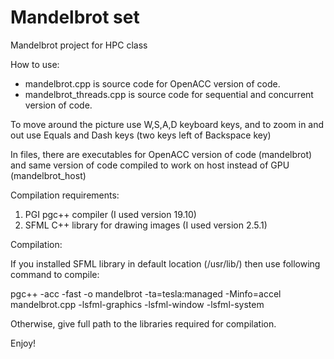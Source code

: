 # Mandelbrot set
Mandelbrot project for HPC class

How to use:

- mandelbrot.cpp is source code for OpenACC version of code.
- mandelbrot_threads.cpp is source code for sequential and concurrent version of code.

To move around the picture use W,S,A,D keyboard keys, and to zoom in and out use Equals and Dash keys (two keys left of Backspace key)

In files, there are executables for OpenACC version of code (mandelbrot) and same version of code compiled to work on host instead of GPU (mandelbrot_host)

Compilation requirements:

1. PGI pgc++ compiler (I used version 19.10)
2. SFML C++ library for drawing images (I used version 2.5.1)

Compilation:

If you installed SFML library in default location (/usr/lib/) then use following command to compile:

pgc++ -acc -fast -o mandelbrot -ta=tesla:managed -Minfo=accel mandelbrot.cpp -lsfml-graphics -lsfml-window -lsfml-system

Otherwise, give full path to the libraries required for compilation.

Enjoy!
